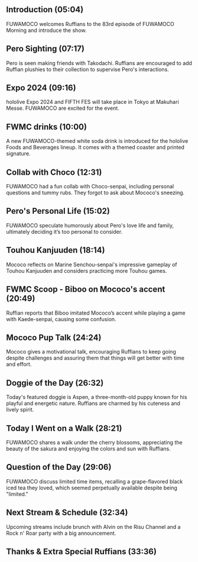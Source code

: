 ## Introduction (05:04)

FUWAMOCO welcomes Ruffians to the 83rd episode of FUWAMOCO Morning and introduce the show.

## Pero Sighting (07:17)

Pero is seen making friends with Takodachi. Ruffians are encouraged to add Ruffian plushies to their collection to supervise Pero's interactions​​.

## Expo 2024 (09:16)

hololive Expo 2024 and FIFTH FES will take place in Tokyo at Makuhari Messe. FUWAMOCO are excited for the event.

## FWMC drinks (10:00)

A new FUWAMOCO-themed white soda drink is introduced for the hololive Foods and Beverages lineup. It comes with a themed coaster and printed signature​​.

## Collab with Choco (12:31)

FUWAMOCO had a fun collab with Choco-senpai, including personal questions and tummy rubs. They forgot to ask about Mococo's sneezing.

## Pero's Personal Life (15:02)

FUWAMOCO speculate humorously about Pero's love life and family, ultimately deciding it’s too personal to consider.

## Touhou Kanjuuden (18:14)

Mococo reflects on Marine Senchou-senpai's impressive gameplay of Touhou Kanjuuden and considers practicing more Touhou games.

## FWMC Scoop - Biboo on Mococo's accent (20:49)

Ruffian reports that Biboo imitated Mococo’s accent while playing a game with Kaede-senpai, causing some confusion.

## Mococo Pup Talk (24:24)

Mococo gives a motivational talk, encouraging Ruffians to keep going despite challenges and assuring them that things will get better with time and effort​​.

## Doggie of the Day (26:32)

Today's featured doggie is Aspen, a three-month-old puppy known for his playful and energetic nature. Ruffians are charmed by his cuteness and lively spirit​​.

## Today I Went on a Walk (28:21)

FUWAMOCO shares a walk under the cherry blossoms, appreciating the beauty of the sakura and enjoying the colors and sun with Ruffians​​.

## Question of the Day (29:06)

FUWAMOCO discuss limited time items, recalling a grape-flavored black iced tea they loved, which seemed perpetually available despite being "limited."

## Next Stream & Schedule (32:34)

Upcoming streams include brunch with Alvin on the Risu Channel and a Rock n' Roar party with a big announcement.

## Thanks & Extra Special Ruffians (33:36)
